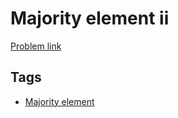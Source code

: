 # Majority element ii

[Problem link](https://leetcode.com/problems/majority-element-ii)

## Tags

* [Majority element](/README.md#Majority_element)
